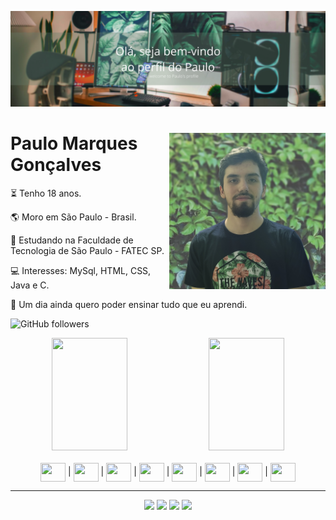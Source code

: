 ![Olá,Seja bem-vindo ao perfil do Paulo](https://github.com/PauloMarquesG/PauloMarquesG/blob/main/Photos/header.png)
<div>
  <img align="right" height="250em" src="https://github.com/PauloMarquesG/PauloMarquesG/blob/main/Photos/avatar.jpg" />

  # Paulo Marques Gonçalves

  <p>⏳ Tenho 18 anos.</p>
  <p>🌎 Moro em São Paulo - Brasil.</p>
  <p>🏫 Estudando na Faculdade de Tecnologia de São Paulo - FATEC SP.</p>
  <p>💻 Interesses: MySql, HTML, CSS, Java e C.</p>
  <p>💭 Um dia ainda quero poder ensinar tudo que eu aprendi.</p>

  ![GitHub followers](https://img.shields.io/github/followers/PauloMarquesG?style=flat-square)
  <!--<img src="https://komarev.com/ghpvc/?username=PauloMarquesG&color=green" alt="Profile views" />-->
</div>

<div align="center">
  <img width="49%" height="180em" src="https://github-readme-stats.vercel.app/api?username=PauloMarquesG&show_icons=true&theme=dark&include_all_commits=true&count_private=true"/>
  <img width="49%" height="180em" src="https://github-readme-stats.vercel.app/api/top-langs/?username=PauloMarquesG&layout=compact&langs_count=5&theme=dark"/>
</div>
  
<div style="display: inline_block" align="center"><br>  
  <img align="center" height="30" width="40" src="https://cdn.jsdelivr.net/gh/devicons/devicon/icons/html5/html5-original.svg" /> | 
  <img align="center" height="30" width="40" src="https://cdn.jsdelivr.net/gh/devicons/devicon/icons/css3/css3-original.svg" /> | 
  <img align="center" height="30" width="40" src="https://cdn.jsdelivr.net/gh/devicons/devicon/icons/c/c-original.svg" /> | 
  <img align="center" height="30" width="40" src="https://cdn.jsdelivr.net/gh/devicons/devicon/icons/php/php-plain.svg" /> | 
  <img align="center" height="30" width="40" src="https://cdn.jsdelivr.net/gh/devicons/devicon/icons/mysql/mysql-original.svg" /> | 
  <img align="center" height="30" width="40" src="https://cdn.jsdelivr.net/gh/devicons/devicon/icons/java/java-original.svg" /> | 
  <img align="center" height="30" width="40" src="https://cdn.jsdelivr.net/gh/devicons/devicon/icons/javascript/javascript-original.svg" /> | 
  <img align="center" height="30" width="40" src="https://cdn.jsdelivr.net/gh/devicons/devicon/icons/python/python-original.svg" />
</div>

  --- 
<div align="center">
  <a href="https://www.facebook.com/paulomarquesgon" target="_blank"><img src="https://img.shields.io/badge/Facebook-1877F2?style=for-the-badge&logo=facebook&logoColor=white"></a>
  <a href="https://www.linkedin.com/in/paulo-marques-gonçalves/" target="_blank"><img src="https://img.shields.io/badge/LinkedIn-0077B5?style=for-the-badge&logo=linkedin&logoColor=white"></a>
  <a href="https://www.instagram.com/paulinhn_/" target="_blank"><img src="https://img.shields.io/badge/Instagram-E4405F?style=for-the-badge&logo=instagram&logoColor=white"></a>
  <a href="https://discord.gg/2uXyGHrzVu" target="_blank"><img src="https://img.shields.io/badge/Discord-7289DA?style=for-the-badge&logo=discord&logoColor=white"></a>
</div>

